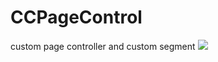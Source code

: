# CCPageControl
custom page controller and custom segment
![](https://github.com/guodongxiaren/ImageCache/raw/master/Logo/foryou.gif)
